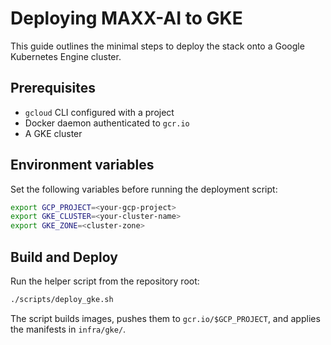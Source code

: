 # Deploying MAXX-AI to GKE

This guide outlines the minimal steps to deploy the stack onto a Google Kubernetes Engine cluster.

## Prerequisites

- `gcloud` CLI configured with a project
- Docker daemon authenticated to `gcr.io`
- A GKE cluster

## Environment variables

Set the following variables before running the deployment script:

```bash
export GCP_PROJECT=<your-gcp-project>
export GKE_CLUSTER=<your-cluster-name>
export GKE_ZONE=<cluster-zone>
```

## Build and Deploy

Run the helper script from the repository root:

```bash
./scripts/deploy_gke.sh
```

The script builds images, pushes them to `gcr.io/$GCP_PROJECT`, and applies the manifests in `infra/gke/`.
